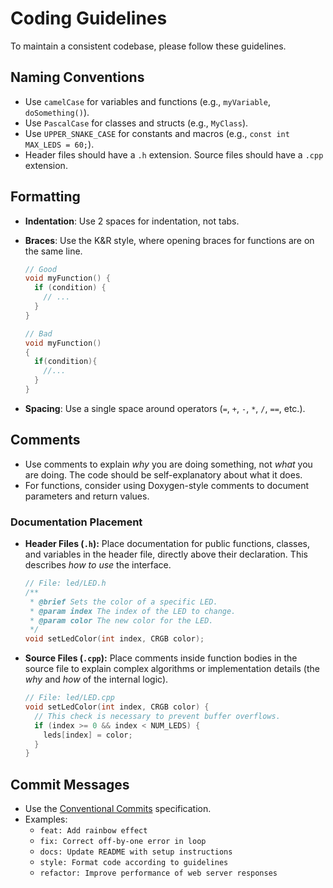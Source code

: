 # Coding Guidelines

To maintain a consistent codebase, please follow these guidelines.

## Naming Conventions

-   Use `camelCase` for variables and functions (e.g., `myVariable`, `doSomething()`).
-   Use `PascalCase` for classes and structs (e.g., `MyClass`).
-   Use `UPPER_SNAKE_CASE` for constants and macros (e.g., `const int MAX_LEDS = 60;`).
-   Header files should have a `.h` extension. Source files should have a `.cpp` extension.

## Formatting

-   **Indentation**: Use 2 spaces for indentation, not tabs.
-   **Braces**: Use the K&R style, where opening braces for functions are on the same line.

    ```cpp
    // Good
    void myFunction() {
      if (condition) {
        // ...
      }
    }

    // Bad
    void myFunction()
    {
      if(condition){
        //...
      }
    }
    ```

-   **Spacing**: Use a single space around operators (`=`, `+`, `-`, `*`, `/`, `==`, etc.).

## Comments

-   Use comments to explain _why_ you are doing something, not _what_ you are doing. The code should be self-explanatory about what it does.
-   For functions, consider using Doxygen-style comments to document parameters and return values.

### Documentation Placement

-   **Header Files (`.h`):** Place documentation for public functions, classes, and variables in the header file, directly above their declaration. This describes _how to use_ the interface.

    ```cpp
    // File: led/LED.h
    /**
     * @brief Sets the color of a specific LED.
     * @param index The index of the LED to change.
     * @param color The new color for the LED.
     */
    void setLedColor(int index, CRGB color);
    ```

-   **Source Files (`.cpp`):** Place comments inside function bodies in the source file to explain complex algorithms or implementation details (the _why_ and _how_ of the internal logic).

    ```cpp
    // File: led/LED.cpp
    void setLedColor(int index, CRGB color) {
      // This check is necessary to prevent buffer overflows.
      if (index >= 0 && index < NUM_LEDS) {
        leds[index] = color;
      }
    }
    ```

## Commit Messages

-   Use the [Conventional Commits](https://www.conventionalcommits.org/en/v1.0.0/) specification.
-   Examples:
    -   `feat: Add rainbow effect`
    -   `fix: Correct off-by-one error in loop`
    -   `docs: Update README with setup instructions`
    -   `style: Format code according to guidelines`
    -   `refactor: Improve performance of web server responses`
